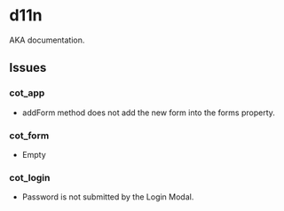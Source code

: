 # d11n

AKA documentation.

## Issues

### cot_app

- addForm method does not add the new form into the forms property.

### cot_form

- Empty

### cot_login

- Password is not submitted by the Login Modal.
